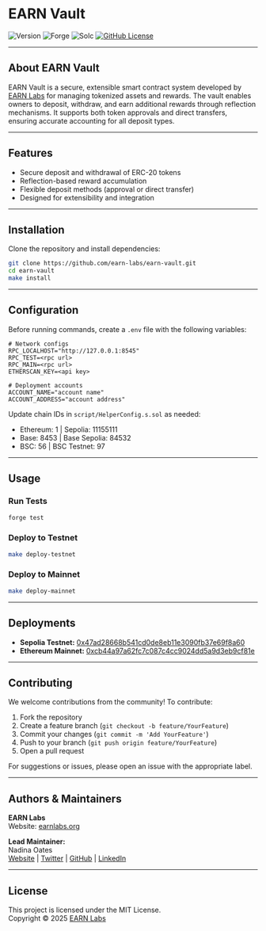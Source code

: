 # EARN Vault

![Version](https://img.shields.io/badge/version-1.0.0-blue.svg?style=for-the-badge)
![Forge](https://img.shields.io/badge/forge-v1.0.0-blue.svg?style=for-the-badge)
![Solc](https://img.shields.io/badge/solc-v0.8.26-blue.svg?style=for-the-badge)
[![GitHub License](https://img.shields.io/github/license/earn-labs/earn-vault?style=for-the-badge)](https://github.com/earn-labs/earn-vault/blob/master/LICENSE)

---

## About EARN Vault

EARN Vault is a secure, extensible smart contract system developed by [EARN Labs](https://earnlabs.org) for managing tokenized assets and rewards. The vault enables owners to deposit, withdraw, and earn additional rewards through reflection mechanisms. It supports both token approvals and direct transfers, ensuring accurate accounting for all deposit types.

---

## Features

- Secure deposit and withdrawal of ERC-20 tokens
- Reflection-based reward accumulation
- Flexible deposit methods (approval or direct transfer)
- Designed for extensibility and integration

---

## Installation

Clone the repository and install dependencies:

```bash
git clone https://github.com/earn-labs/earn-vault.git
cd earn-vault
make install
```

---

## Configuration

Before running commands, create a `.env` file with the following variables:

```env
# Network configs
RPC_LOCALHOST="http://127.0.0.1:8545"
RPC_TEST=<rpc url>
RPC_MAIN=<rpc url>
ETHERSCAN_KEY=<api key>

# Deployment accounts
ACCOUNT_NAME="account name"
ACCOUNT_ADDRESS="account address"
```

Update chain IDs in `script/HelperConfig.s.sol` as needed:
- Ethereum: 1 | Sepolia: 11155111
- Base: 8453 | Base Sepolia: 84532
- BSC: 56 | BSC Testnet: 97

---

## Usage

### Run Tests

```bash
forge test
```

### Deploy to Testnet

```bash
make deploy-testnet
```

### Deploy to Mainnet

```bash
make deploy-mainnet
```

---

## Deployments

- **Sepolia Testnet:** [0x47ad28668b541cd0de8eb11e3090fb37e69f8a60](https://sepolia.etherscan.io/address/0x47ad28668b541cd0de8eb11e3090fb37e69f8a60)
- **Ethereum Mainnet:** [0xcb44a97a62fc7c087c4cc9024dd5a9d3eb9cf81e](https://etherscan.io/address/0xcb44a97a62fc7c087c4cc9024dd5a9d3eb9cf81e)

---

## Contributing

We welcome contributions from the community! To contribute:

1. Fork the repository
2. Create a feature branch (`git checkout -b feature/YourFeature`)
3. Commit your changes (`git commit -m 'Add YourFeature'`)
4. Push to your branch (`git push origin feature/YourFeature`)
5. Open a pull request

For suggestions or issues, please open an issue with the appropriate label.

---

## Authors & Maintainers

**EARN Labs**  
Website: [earnlabs.org](https://earnlabs.org)

**Lead Maintainer:**  
Nadina Oates  
[Website](https://trashpirate.io) | [Twitter](https://twitter.com/0xTrashPirate) | [GitHub](https://github.com/trashpirate) | [LinkedIn](https://linkedin.com/in/nadinaoates)

---

## License

This project is licensed under the MIT License.  
Copyright © 2025 [EARN Labs](https://earnlabs.org)

